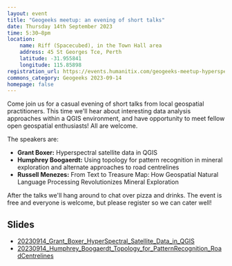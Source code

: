 ```yaml
---
layout: event
title: "Geogeeks meetup: an evening of short talks"
date: Thursday 14th September 2023
time: 5:30–8pm
location:
    name: Riff (Spacecubed), in the Town Hall area
    address: 45 St Georges Tce, Perth
    latitude: -31.955841
    longitude: 115.85898
registration_url: https://events.humanitix.com/geogeeks-meetup-hyperspectral-data-topological-analyses
commons_category: Geogeeks 2023-09-14
homepage: false
---
```


Come join us for a casual evening of short talks from local geospatial practitioners.
This time we'll hear about interesting data analysis approaches within a QGIS environment, and have opportunity to meet fellow open geospatial enthusiasts!
All are welcome.

The speakers are:

* **Grant Boxer:** Hyperspectral satellite data in QGIS
* **Humphrey Boogaerdt:** Using topology for pattern recognition in mineral exploration and alternate approaches to road centrelines
* **Russell Menezes:** From Text to Treasure Map: How Geospatial Natural Language Processing Revolutionizes Mineral Exploration

After the talks we'll hang around to chat over pizza and drinks. The event is free and everyone is welcome, but please register so we can cater well!

## Slides

* [20230914_Grant_Boxer_HyperSpectral_Satellite_Data_in_QGIS](0914_hyperspectral-topology-nlp/20230914_Grant_Boxer_HyperSpectral_Satellite_Data_in_QGIS.pdf)
* [20230914_Humphrey_Boogaerdt_Topology_for_PatternRecognition_RoadCentrelines](0914_hyperspectral-topology-nlp/20230914_Humphrey_Boogaerdt_Topology_for_PatternRecognition_RoadCentrelines.pdf)

